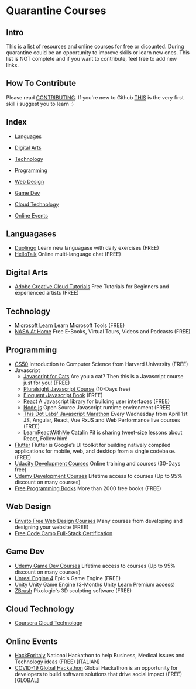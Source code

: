 # Quarantine Courses

## Intro

This is a list of resources and online courses for free or dicounted.
During quarantine could be an opportunity to improve skills or learn new ones.
This list is NOT complete and if you want to contribute, feel free to add new links. 

## How To Contribute

Please read [CONTRIBUTING](/CONTRIBUTING.md). If you're new to Github [THIS](https://lab.github.com/githubtraining/introduction-to-github) is the very first skill i suggest you to learn :)

## Index

* [Languages](#languagase)
* [Digital Arts](#digital-arts)
* [Technology](#technology)
* [Programming](#programming)
* [Web Design](#web-design)
* [Game Dev](#game-dev)
* [Cloud Technology](#cloud-technology)

* [Online Events](#online-events)



## Languagases 

* [Duolingo](https://www.duolingo.com) Learn new languagase with daily exercises (FREE)
* [HelloTalk](https://www.hellotalk.com) Online multi-language chat (FREE)


## Digital Arts

* [Adobe Creative Cloud Tutorials](https://helpx.adobe.com/creative-cloud/tutorials-explore.html) Free Tutorials for Beginners and experienced artists (FREE)


## Technology

* [Microsoft Learn](https://docs.microoft.com/learn) Learn Microsoft Tools (FREE)
* [NASA At Home](https://www.nasa.gov/specials/nasaathome/index.html) Free E-Books, Virtual Tours, Videos and Podcasts (FREE)


## Programming

* [CS50](https://cs50.harvard.edu/x/2020/) Introduction to Computer Science from Harvard University (FREE)
* Javascript
    * [Javascript for Cats](http://jsforcats.com) Are you a cat? Then this is a Javascript course just for you! (FREE)
    * [Pluralsight Javascript Course](https://www.pluralsight.com/browse/software-development/javascript?aid=7010a000002BZNLAA4) (10-Days free)
    * [Eloquent Javascript Book](https://www.pluralsight.com/browse/software-development/javascript?aid=7010a000002BZNLAA4) (FREE)
    * [React](https://reactjs.org/tutorial/tutorial.html) A Javascript library for building user interfaces (FREE)
    * [Node.js](https://nodejs.org/en/docs/guides/) Open Source Javascript runtime environment (FREE)
    * [This Dot Labs' Javascript Marathon](https://github.com/MoltenKhor/quarantine-courses) Every Wadnesday from April 1st JS, Angular, React, Vue RxJS and Web Performance live courses (FREE)
    * [LearnReactWithMe](https://twitter.com/catalinmpit) Catalin Pit is sharing tweet-size lessons about React, Follow him! 
* [Flutter](https://flutter.dev/docs) Flutter is Google’s UI toolkit for building natively compiled applications for mobile, web, and desktop from a single codebase. (FREE)
* [Udacity Development Courses](https://www.udacity.com/courses/all) Online training and courses (30-Days free)
* [Udemy Development Courses](https://www.udemy.com/courses/development/) Lifetime access to courses (Up to 95% discount on many courses)
* [Free Programming Books](https://github.com/EbookFoundation/free-programming-books/blob/master/free-programming-books.md#arduino) More than 2000 free books (FREE)


## Web Design

* [Envato Free Web Design Courses](https://webdesign.tutsplus.com/courses#price=free) Many courses from developing and designing your website (FREE)
* [Free Code Camp Full-Stack Certification](https://www.freecodecamp.org/learn) 


## Game Dev

* [Udemy Game Dev Courses](https://www.udemy.com/courses/development/game-development/) Lifetime access to courses (Up to 95% discount on many courses)
* [Unreal Engine 4](https://www.unrealengine.com/en-US/onlinelearning-courses) Epic's Game Engine (FREE)
* [Unity](https://learn.unity.com) Unity Game Engine (3-Months Unity Learn Premium access)
* [ZBrush](http://pixologic.com/zclassroom/) Pixologic's 3D sculpting software (FREE)


## Cloud Technology

* [Coursera Cloud Technology](https://www.coursera.org/promo/cloud-technology-free-courses)


## Online Events

* [HackForItaly](https://www.hackforitaly.online) National Hackathon to help Business, Medical issues and Technology ideas (FREE) [ITALIAN]
* [COVID-19 Global Hackathon](https://covid-global-hackathon.devpost.com) Global Hackathon is an opportunity for developers to build software solutions that drive social impact (FREE) [GLOBAL]

